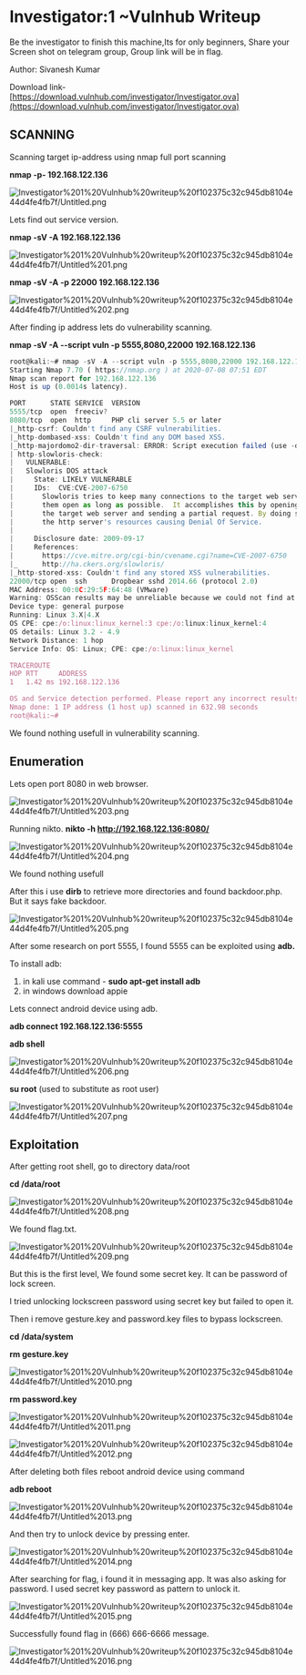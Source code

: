 # Investigator:1 ~Vulnhub Writeup

Be the investigator to finish this machine,Its for only beginners, Share your Screen shot on telegram group, Group link will be in flag.

Author: Sivanesh Kumar

Download link- [https://download.vulnhub.com/investigator/Investigator.ova](https://download.vulnhub.com/investigator/Investigator.ova)

## SCANNING

Scanning target ip-address using nmap full port scanning

**nmap -p- 192.168.122.136**

![Investigator%201%20Vulnhub%20writeup%20f102375c32c945db8104e44d4fe4fb7f/Untitled.png](Investigator%201%20Vulnhub%20writeup%20f102375c32c945db8104e44d4fe4fb7f/Untitled.png)

Lets find out service version.

**nmap -sV -A 192.168.122.136**

![Investigator%201%20Vulnhub%20writeup%20f102375c32c945db8104e44d4fe4fb7f/Untitled%201.png](Investigator%201%20Vulnhub%20writeup%20f102375c32c945db8104e44d4fe4fb7f/Untitled%201.png)

**nmap -sV -A -p 22000 192.168.122.136**

![Investigator%201%20Vulnhub%20writeup%20f102375c32c945db8104e44d4fe4fb7f/Untitled%202.png](Investigator%201%20Vulnhub%20writeup%20f102375c32c945db8104e44d4fe4fb7f/Untitled%202.png)

After finding ip address lets do vulnerability scanning.

**nmap -sV -A --script vuln -p 5555,8080,22000 192.168.122.136**

```jsx
root@kali:~# nmap -sV -A --script vuln -p 5555,8080,22000 192.168.122.136
Starting Nmap 7.70 ( https://nmap.org ) at 2020-07-08 07:51 EDT
Nmap scan report for 192.168.122.136
Host is up (0.0014s latency).

PORT      STATE SERVICE  VERSION
5555/tcp  open  freeciv?
8080/tcp  open  http     PHP cli server 5.5 or later
|_http-csrf: Couldn't find any CSRF vulnerabilities.
|_http-dombased-xss: Couldn't find any DOM based XSS.
|_http-majordomo2-dir-traversal: ERROR: Script execution failed (use -d to debug)
| http-slowloris-check: 
|   VULNERABLE:
|   Slowloris DOS attack
|     State: LIKELY VULNERABLE
|     IDs:  CVE:CVE-2007-6750
|       Slowloris tries to keep many connections to the target web server open and hold
|       them open as long as possible.  It accomplishes this by opening connections to
|       the target web server and sending a partial request. By doing so, it starves
|       the http server's resources causing Denial Of Service.
|       
|     Disclosure date: 2009-09-17
|     References:
|       https://cve.mitre.org/cgi-bin/cvename.cgi?name=CVE-2007-6750
|_      http://ha.ckers.org/slowloris/
|_http-stored-xss: Couldn't find any stored XSS vulnerabilities.
22000/tcp open  ssh      Dropbear sshd 2014.66 (protocol 2.0)
MAC Address: 00:0C:29:5F:64:48 (VMware)
Warning: OSScan results may be unreliable because we could not find at least 1 open and 1 closed port
Device type: general purpose
Running: Linux 3.X|4.X
OS CPE: cpe:/o:linux:linux_kernel:3 cpe:/o:linux:linux_kernel:4
OS details: Linux 3.2 - 4.9
Network Distance: 1 hop
Service Info: OS: Linux; CPE: cpe:/o:linux:linux_kernel

TRACEROUTE
HOP RTT     ADDRESS
1   1.42 ms 192.168.122.136

OS and Service detection performed. Please report any incorrect results at https://nmap.org/submit/ .
Nmap done: 1 IP address (1 host up) scanned in 632.98 seconds
root@kali:~#
```

We found nothing usefull in vulnerability scanning.

## Enumeration

Lets open port 8080 in web browser.

![Investigator%201%20Vulnhub%20writeup%20f102375c32c945db8104e44d4fe4fb7f/Untitled%203.png](Investigator%201%20Vulnhub%20writeup%20f102375c32c945db8104e44d4fe4fb7f/Untitled%203.png)

Running nikto. **nikto -h http://192.168.122.136:8080/**

![Investigator%201%20Vulnhub%20writeup%20f102375c32c945db8104e44d4fe4fb7f/Untitled%204.png](Investigator%201%20Vulnhub%20writeup%20f102375c32c945db8104e44d4fe4fb7f/Untitled%204.png)

We found nothing usefull

After this i use **dirb** to retrieve more directories and found backdoor.php. But it says fake backdoor.

![Investigator%201%20Vulnhub%20writeup%20f102375c32c945db8104e44d4fe4fb7f/Untitled%205.png](Investigator%201%20Vulnhub%20writeup%20f102375c32c945db8104e44d4fe4fb7f/Untitled%205.png)

After some research on port 5555, I found 5555 can be exploited using **adb.** 

To install adb:

1. in kali use command - **sudo apt-get install adb**
2. in windows download appie  

Lets connect android device using adb.

**adb connect 192.168.122.136:5555**

**adb shell**

![Investigator%201%20Vulnhub%20writeup%20f102375c32c945db8104e44d4fe4fb7f/Untitled%206.png](Investigator%201%20Vulnhub%20writeup%20f102375c32c945db8104e44d4fe4fb7f/Untitled%206.png)

**su root** (used to substitute as root user)

![Investigator%201%20Vulnhub%20writeup%20f102375c32c945db8104e44d4fe4fb7f/Untitled%207.png](Investigator%201%20Vulnhub%20writeup%20f102375c32c945db8104e44d4fe4fb7f/Untitled%207.png)

## Exploitation

After getting root shell, go to directory data/root

**cd /data/root**

![Investigator%201%20Vulnhub%20writeup%20f102375c32c945db8104e44d4fe4fb7f/Untitled%208.png](Investigator%201%20Vulnhub%20writeup%20f102375c32c945db8104e44d4fe4fb7f/Untitled%208.png)

We found flag.txt.

![Investigator%201%20Vulnhub%20writeup%20f102375c32c945db8104e44d4fe4fb7f/Untitled%209.png](Investigator%201%20Vulnhub%20writeup%20f102375c32c945db8104e44d4fe4fb7f/Untitled%209.png)

But this is the first level, We found some secret key. It can be password of lock screen.

I tried unlocking lockscreen password using secret key but failed to open it.

Then i remove gesture.key and password.key files to bypass lockscreen.

**cd /data/system**

**rm gesture.key**

![Investigator%201%20Vulnhub%20writeup%20f102375c32c945db8104e44d4fe4fb7f/Untitled%2010.png](Investigator%201%20Vulnhub%20writeup%20f102375c32c945db8104e44d4fe4fb7f/Untitled%2010.png)

**rm password.key**

![Investigator%201%20Vulnhub%20writeup%20f102375c32c945db8104e44d4fe4fb7f/Untitled%2011.png](Investigator%201%20Vulnhub%20writeup%20f102375c32c945db8104e44d4fe4fb7f/Untitled%2011.png)

![Investigator%201%20Vulnhub%20writeup%20f102375c32c945db8104e44d4fe4fb7f/Untitled%2012.png](Investigator%201%20Vulnhub%20writeup%20f102375c32c945db8104e44d4fe4fb7f/Untitled%2012.png)

After deleting both files reboot android device using command

**adb reboot** 

![Investigator%201%20Vulnhub%20writeup%20f102375c32c945db8104e44d4fe4fb7f/Untitled%2013.png](Investigator%201%20Vulnhub%20writeup%20f102375c32c945db8104e44d4fe4fb7f/Untitled%2013.png)

And then try to unlock device by pressing enter.

![Investigator%201%20Vulnhub%20writeup%20f102375c32c945db8104e44d4fe4fb7f/Untitled%2014.png](Investigator%201%20Vulnhub%20writeup%20f102375c32c945db8104e44d4fe4fb7f/Untitled%2014.png)

After searching for flag, i found it in messaging app. It was also asking for password. I used secret key password as pattern to unlock it.

![Investigator%201%20Vulnhub%20writeup%20f102375c32c945db8104e44d4fe4fb7f/Untitled%2015.png](Investigator%201%20Vulnhub%20writeup%20f102375c32c945db8104e44d4fe4fb7f/Untitled%2015.png)

Successfully found flag in (666) 666-6666 message.

![Investigator%201%20Vulnhub%20writeup%20f102375c32c945db8104e44d4fe4fb7f/Untitled%2016.png](Investigator%201%20Vulnhub%20writeup%20f102375c32c945db8104e44d4fe4fb7f/Untitled%2016.png)
